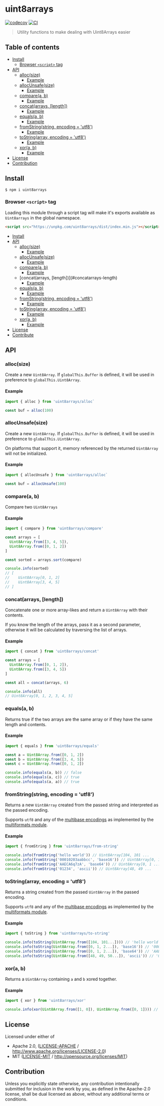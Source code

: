 # uint8arrays <!-- omit in toc -->

[![codecov](https://img.shields.io/codecov/c/github/achingbrain/uint8arrays.svg?style=flat-square)](https://codecov.io/gh/achingbrain/uint8arrays)
[![CI](https://img.shields.io/github/actions/workflow/status/achingbrain/uint8arrays/js-test-and-release.yml?branch=master\&style=flat-square)](https://github.com/achingbrain/uint8arrays/actions/workflows/js-test-and-release.yml?query=branch%3Amaster)

> Utility functions to make dealing with Uint8Arrays easier

## Table of contents <!-- omit in toc -->

- [Install](#install)
  - [Browser `<script>` tag](#browser-script-tag)
- [API](#api)
  - [alloc(size)](#allocsize)
    - [Example](#example)
  - [allocUnsafe(size)](#allocunsafesize)
    - [Example](#example-1)
  - [compare(a, b)](#comparea-b)
    - [Example](#example-2)
  - [concat(arrays, \[length\])](#concatarrays-length)
    - [Example](#example-3)
  - [equals(a, b)](#equalsa-b)
    - [Example](#example-4)
  - [fromString(string, encoding = 'utf8')](#fromstringstring-encoding--utf8)
    - [Example](#example-5)
  - [toString(array, encoding = 'utf8')](#tostringarray-encoding--utf8)
    - [Example](#example-6)
  - [xor(a, b)](#xora-b)
    - [Example](#example-7)
- [License](#license)
- [Contribution](#contribution)

## Install

```console
$ npm i uint8arrays
```

### Browser `<script>` tag

Loading this module through a script tag will make it's exports available as `Uint8arrays` in the global namespace.

```html
<script src="https://unpkg.com/uint8arrays/dist/index.min.js"></script>
```

- [Install](#install)
- [API](#api)
  - [alloc(size)](#allocsize)
    - [Example](#example)
  - [allocUnsafe(size)](#allocunsafesize)
    - [Example](#example-1)
  - [compare(a, b)](#comparea-b)
    - [Example](#example-2)
  - \[concat(arrays, \[length])]\(#concatarrays-length)
    - [Example](#example-3)
  - [equals(a, b)](#equalsa-b)
    - [Example](#example-4)
  - [fromString(string, encoding = 'utf8')](#fromstringstring-encoding--utf8)
    - [Example](#example-5)
  - [toString(array, encoding = 'utf8')](#tostringarray-encoding--utf8)
    - [Example](#example-6)
  - [xor(a, b)](#xora-b)
    - [Example](#example-7)
- [License](#license)
- [Contribute](#contribute)

## API

### alloc(size)

Create a new `Uint8Array`. If `globalThis.Buffer` is defined, it will be used in preference to `globalThis.Uint8Array`.

#### Example

```js
import { alloc } from 'uint8arrays/alloc`

const buf = alloc(100)
```

### allocUnsafe(size)

Create a new `Uint8Array`. If `globalThis.Buffer` is defined, it will be used in preference to `globalThis.Uint8Array`.

On platforms that support it, memory referenced by the returned `Uint8Array` will not be initialized.

#### Example

```js
import { allocUnsafe } from 'uint8arrays/alloc`

const buf = allocUnsafe(100)
```

### compare(a, b)

Compare two `Uint8Arrays`

#### Example

```js
import { compare } from 'uint8arrays/compare'

const arrays = [
  Uint8Array.from([3, 4, 5]),
  Uint8Array.from([0, 1, 2])
]

const sorted = arrays.sort(compare)

console.info(sorted)
// [
//    Uint8Array[0, 1, 2]
//    Uint8Array[3, 4, 5]
// ]
```

### concat(arrays, \[length])

Concatenate one or more array-likes and return a `Uint8Array` with their contents.

If you know the length of the arrays, pass it as a second parameter, otherwise it will be calculated by traversing the list of arrays.

#### Example

```js
import { concat } from 'uint8arrays/concat'

const arrays = [
  Uint8Array.from([0, 1, 2]),
  Uint8Array.from([3, 4, 5])
]

const all = concat(arrays, 6)

console.info(all)
// Uint8Array[0, 1, 2, 3, 4, 5]
```

### equals(a, b)

Returns true if the two arrays are the same array or if they have the same length and contents.

#### Example

```js
import { equals } from 'uint8arrays/equals'

const a = Uint8Array.from([0, 1, 2])
const b = Uint8Array.from([3, 4, 5])
const c = Uint8Array.from([0, 1, 2])

console.info(equals(a, b)) // false
console.info(equals(a, c)) // true
console.info(equals(a, a)) // true
```

### fromString(string, encoding = 'utf8')

Returns a new `Uint8Array` created from the passed string and interpreted as the passed encoding.

Supports `utf8` and any of the [multibase encodings](https://github.com/multiformats/multibase/blob/master/multibase.csv) as implemented by the [multiformats module](https://www.npmjs.com/package/multiformats).

#### Example

```js
import { fromString } from 'uint8arrays/from-string'

console.info(fromString('hello world')) // Uint8Array[104, 101 ...
console.info(fromString('00010203aabbcc', 'base16')) // Uint8Array[0, 1 ...
console.info(fromString('AAECA6q7zA', 'base64')) // Uint8Array[0, 1 ...
console.info(fromString('01234', 'ascii')) // Uint8Array[48, 49 ...
```

### toString(array, encoding = 'utf8')

Returns a string created from the passed `Uint8Array` in the passed encoding.

Supports `utf8` and any of the [multibase encodings](https://github.com/multiformats/multibase/blob/master/multibase.csv) as implemented by the [multiformats module](https://www.npmjs.com/package/multiformats).

#### Example

```js
import { toString } from 'uint8arrays/to-string'

console.info(toString(Uint8Array.from([104, 101...]))) // 'hello world'
console.info(toString(Uint8Array.from([0, 1, 2...]), 'base16')) // '00010203aabbcc'
console.info(toString(Uint8Array.from([0, 1, 2...]), 'base64')) // 'AAECA6q7zA'
console.info(toString(Uint8Array.from([48, 49, 50...]), 'ascii')) // '01234'
```

### xor(a, b)

Returns a `Uint8Array` containing `a` and `b` xored together.

#### Example

```js
import { xor } from 'uint8arrays/xor'

console.info(xor(Uint8Array.from([1, 0]), Uint8Array.from([0, 1]))) // Uint8Array[1, 1]
```

## License

Licensed under either of

- Apache 2.0, ([LICENSE-APACHE](LICENSE-APACHE) / <http://www.apache.org/licenses/LICENSE-2.0>)
- MIT ([LICENSE-MIT](LICENSE-MIT) / <http://opensource.org/licenses/MIT>)

## Contribution

Unless you explicitly state otherwise, any contribution intentionally submitted for inclusion in the work by you, as defined in the Apache-2.0 license, shall be dual licensed as above, without any additional terms or conditions.
